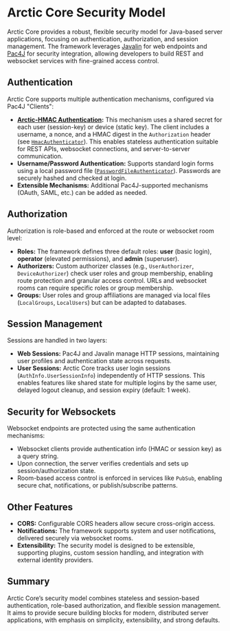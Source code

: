  
# Arctic Core Security Model

Arctic Core provides a robust, flexible security model for Java-based server applications, focusing on authentication, authorization, and session management. The framework leverages [Javalin](https://javalin.io/) for web endpoints and [Pac4J](https://www.pac4j.org/) for security integration, allowing developers to build REST and websocket services with fine-grained access control.

## Authentication

Arctic Core supports multiple authentication mechanisms, configured via Pac4J "Clients":

- **[Arctic-HMAC Authentication](https://github.com/PolaricServer/Arctic-Core/blob/main/doc/arctic-hmac.md):** This mechanism uses a shared secret for each user (session-key) or device (static key). The client includes a username, a nonce, and a HMAC digest in the `Authorization` header (see [`HmacAuthenticator`](https://sarhack.no/apidocs/arctic-core/no/arctic/core/auth/HmacAuthenticator.html)). This enables stateless authentication suitable for REST APIs, websocket connections, and server-to-server communication.
- **Username/Password Authentication:** Supports standard login forms using a local password file ([`PasswordFileAuthenticator`](https://sarhack.no/apidocs/arctic-core/no/arctic/core/auth/PasswordFileAuthenticator.html)). Passwords are securely hashed and checked at login.
- **Extensible Mechanisms:** Additional Pac4J-supported mechanisms (OAuth, SAML, etc.) can be added as needed.

## Authorization

Authorization is role-based and enforced at the route or websocket room level:

- **Roles:** The framework defines three default roles: **user** (basic login), **operator** (elevated permissions), and **admin** (superuser).
- **Authorizers:** Custom authorizer classes (e.g., `UserAuthorizer`, `DeviceAuthorizer`) check user roles and group membership, enabling route protection and granular access control. URLs and websocket rooms can require specific roles or group membership.
- **Groups:** User roles and group affiliations are managed via local files (`LocalGroups`, `LocalUsers`) but can be adapted to databases.

## Session Management

Sessions are handled in two layers:

- **Web Sessions:** Pac4J and Javalin manage HTTP sessions, maintaining user profiles and authentication state across requests.
- **User Sessions:** Arctic Core tracks user login sessions (`AuthInfo.UserSessionInfo`) independently of HTTP sessions. This enables features like shared state for multiple logins by the same user, delayed logout cleanup, and session expiry (default: 1 week).

## Security for Websockets

Websocket endpoints are protected using the same authentication mechanisms:

- Websocket clients provide authentication info (HMAC or session key) as a query string.
- Upon connection, the server verifies credentials and sets up session/authorization state.
- Room-based access control is enforced in services like `PubSub`, enabling secure chat, notifications, or publish/subscribe patterns.

## Other Features

- **CORS:** Configurable CORS headers allow secure cross-origin access.
- **Notifications:** The framework supports system and user notifications, delivered securely via websocket rooms.
- **Extensibility:** The security model is designed to be extensible, supporting plugins, custom session handling, and integration with external identity providers.

## Summary

Arctic Core’s security model combines stateless and session-based authentication, role-based authorization, and flexible session management. It aims to provide secure building blocks for modern, distributed server applications, with emphasis on simplicity, extensibility, and strong defaults.
